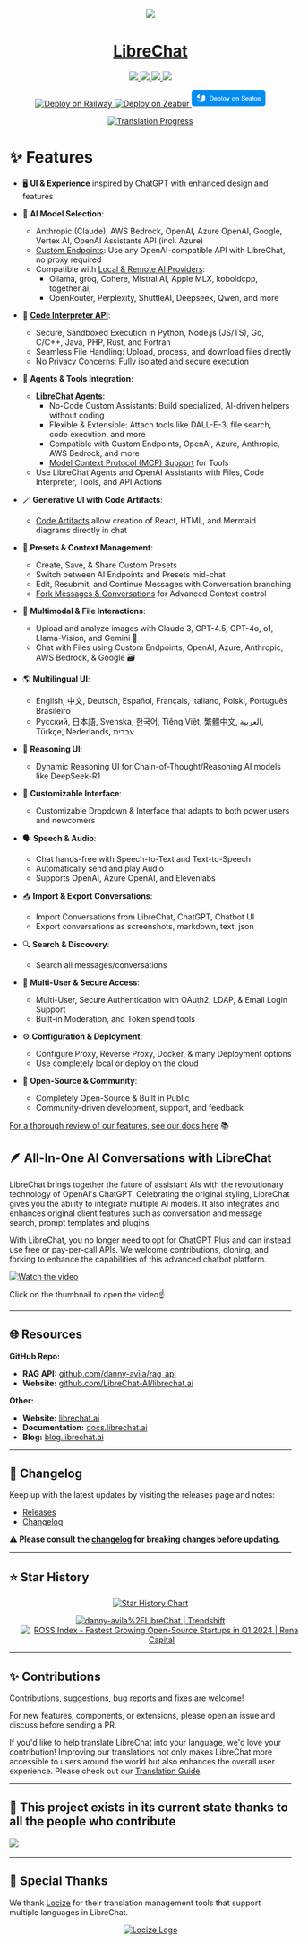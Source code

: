 <p align="center">
  <a href="https://librechat.ai">
    <img src="client/public/assets/logo.svg" height="256">
  </a>
  <h1 align="center">
    <a href="https://librechat.ai">LibreChat</a>
  </h1>
</p>

<p align="center">
  <a href="https://discord.librechat.ai"> 
    <img
      src="https://img.shields.io/discord/1086345563026489514?label=&logo=discord&style=for-the-badge&logoWidth=20&logoColor=white&labelColor=000000&color=blueviolet">
  </a>
  <a href="https://www.youtube.com/@LibreChat"> 
    <img
      src="https://img.shields.io/badge/YOUTUBE-red.svg?style=for-the-badge&logo=youtube&logoColor=white&labelColor=000000&logoWidth=20">
  </a>
  <a href="https://docs.librechat.ai"> 
    <img
      src="https://img.shields.io/badge/DOCS-blue.svg?style=for-the-badge&logo=read-the-docs&logoColor=white&labelColor=000000&logoWidth=20">
  </a>
  <a aria-label="Sponsors" href="https://github.com/sponsors/danny-avila">
    <img
      src="https://img.shields.io/badge/SPONSORS-brightgreen.svg?style=for-the-badge&logo=github-sponsors&logoColor=white&labelColor=000000&logoWidth=20">
  </a>
</p>

<p align="center">
<a href="https://railway.app/template/b5k2mn?referralCode=HI9hWz">
  <img src="https://railway.app/button.svg" alt="Deploy on Railway" height="30">
</a>
<a href="https://zeabur.com/templates/0X2ZY8">
  <img src="https://zeabur.com/button.svg" alt="Deploy on Zeabur" height="30"/>
</a>
<a href="https://template.cloud.sealos.io/deploy?templateName=librechat">
  <img src="https://raw.githubusercontent.com/labring-actions/templates/main/Deploy-on-Sealos.svg" alt="Deploy on Sealos" height="30">
</a>
</p>

<p align="center">
  <a href="https://www.librechat.ai/docs/translation">
    <img 
      src="https://img.shields.io/badge/dynamic/json.svg?style=for-the-badge&color=2096F3&label=locize&query=%24.translatedPercentage&url=https://api.locize.app/badgedata/4cb2598b-ed4d-469c-9b04-2ed531a8cb45&suffix=%+translated" 
      alt="Translation Progress">
  </a>
</p>


# ✨ Features

- 🖥️ **UI & Experience** inspired by ChatGPT with enhanced design and features

- 🤖 **AI Model Selection**:  
  - Anthropic (Claude), AWS Bedrock, OpenAI, Azure OpenAI, Google, Vertex AI, OpenAI Assistants API (incl. Azure)
  - [Custom Endpoints](https://www.librechat.ai/docs/quick_start/custom_endpoints): Use any OpenAI-compatible API with LibreChat, no proxy required
  - Compatible with [Local & Remote AI Providers](https://www.librechat.ai/docs/configuration/librechat_yaml/ai_endpoints):
    - Ollama, groq, Cohere, Mistral AI, Apple MLX, koboldcpp, together.ai,
    - OpenRouter, Perplexity, ShuttleAI, Deepseek, Qwen, and more

- 🔧 **[Code Interpreter API](https://www.librechat.ai/docs/features/code_interpreter)**: 
  - Secure, Sandboxed Execution in Python, Node.js (JS/TS), Go, C/C++, Java, PHP, Rust, and Fortran
  - Seamless File Handling: Upload, process, and download files directly
  - No Privacy Concerns: Fully isolated and secure execution

- 🔦 **Agents & Tools Integration**:  
  - **[LibreChat Agents](https://www.librechat.ai/docs/features/agents)**:
    - No-Code Custom Assistants: Build specialized, AI-driven helpers without coding  
    - Flexible & Extensible: Attach tools like DALL-E-3, file search, code execution, and more  
    - Compatible with Custom Endpoints, OpenAI, Azure, Anthropic, AWS Bedrock, and more
    - [Model Context Protocol (MCP) Support](https://modelcontextprotocol.io/clients#librechat) for Tools
  - Use LibreChat Agents and OpenAI Assistants with Files, Code Interpreter, Tools, and API Actions

- 🪄 **Generative UI with Code Artifacts**:  
  - [Code Artifacts](https://youtu.be/GfTj7O4gmd0?si=WJbdnemZpJzBrJo3) allow creation of React, HTML, and Mermaid diagrams directly in chat

- 💾 **Presets & Context Management**:  
  - Create, Save, & Share Custom Presets  
  - Switch between AI Endpoints and Presets mid-chat
  - Edit, Resubmit, and Continue Messages with Conversation branching  
  - [Fork Messages & Conversations](https://www.librechat.ai/docs/features/fork) for Advanced Context control

- 💬 **Multimodal & File Interactions**:  
  - Upload and analyze images with Claude 3, GPT-4.5, GPT-4o, o1, Llama-Vision, and Gemini 📸  
  - Chat with Files using Custom Endpoints, OpenAI, Azure, Anthropic, AWS Bedrock, & Google 🗃️

- 🌎 **Multilingual UI**:  
  - English, 中文, Deutsch, Español, Français, Italiano, Polski, Português Brasileiro
  - Русский, 日本語, Svenska, 한국어, Tiếng Việt, 繁體中文, العربية, Türkçe, Nederlands, עברית

- 🧠 **Reasoning UI**:  
  - Dynamic Reasoning UI for Chain-of-Thought/Reasoning AI models like DeepSeek-R1

- 🎨 **Customizable Interface**:  
  - Customizable Dropdown & Interface that adapts to both power users and newcomers

- 🗣️ **Speech & Audio**:  
  - Chat hands-free with Speech-to-Text and Text-to-Speech  
  - Automatically send and play Audio  
  - Supports OpenAI, Azure OpenAI, and Elevenlabs

- 📥 **Import & Export Conversations**:  
  - Import Conversations from LibreChat, ChatGPT, Chatbot UI  
  - Export conversations as screenshots, markdown, text, json

- 🔍 **Search & Discovery**:  
  - Search all messages/conversations

- 👥 **Multi-User & Secure Access**:
  - Multi-User, Secure Authentication with OAuth2, LDAP, & Email Login Support
  - Built-in Moderation, and Token spend tools

- ⚙️ **Configuration & Deployment**:  
  - Configure Proxy, Reverse Proxy, Docker, & many Deployment options  
  - Use completely local or deploy on the cloud

- 📖 **Open-Source & Community**:  
  - Completely Open-Source & Built in Public  
  - Community-driven development, support, and feedback

[For a thorough review of our features, see our docs here](https://docs.librechat.ai/) 📚

## 🪶 All-In-One AI Conversations with LibreChat

LibreChat brings together the future of assistant AIs with the revolutionary technology of OpenAI's ChatGPT. Celebrating the original styling, LibreChat gives you the ability to integrate multiple AI models. It also integrates and enhances original client features such as conversation and message search, prompt templates and plugins.

With LibreChat, you no longer need to opt for ChatGPT Plus and can instead use free or pay-per-call APIs. We welcome contributions, cloning, and forking to enhance the capabilities of this advanced chatbot platform.

[![Watch the video](https://raw.githubusercontent.com/LibreChat-AI/librechat.ai/main/public/images/changelog/v0.7.6.gif)](https://www.youtube.com/watch?v=ilfwGQtJNlI)

Click on the thumbnail to open the video☝️

---

## 🌐 Resources

**GitHub Repo:**
  - **RAG API:** [github.com/danny-avila/rag_api](https://github.com/danny-avila/rag_api)
  - **Website:** [github.com/LibreChat-AI/librechat.ai](https://github.com/LibreChat-AI/librechat.ai)

**Other:**
  - **Website:** [librechat.ai](https://librechat.ai)
  - **Documentation:** [docs.librechat.ai](https://docs.librechat.ai)
  - **Blog:** [blog.librechat.ai](https://blog.librechat.ai)

---

## 📝 Changelog

Keep up with the latest updates by visiting the releases page and notes:
- [Releases](https://github.com/danny-avila/LibreChat/releases)
- [Changelog](https://www.librechat.ai/changelog) 

**⚠️ Please consult the [changelog](https://www.librechat.ai/changelog) for breaking changes before updating.**

---

## ⭐ Star History

<p align="center">
  <a href="https://star-history.com/#danny-avila/LibreChat&Date">
    <img alt="Star History Chart" src="https://api.star-history.com/svg?repos=danny-avila/LibreChat&type=Date&theme=dark" onerror="this.src='https://api.star-history.com/svg?repos=danny-avila/LibreChat&type=Date'" />
  </a>
</p>
<p align="center">
  <a href="https://trendshift.io/repositories/4685" target="_blank" style="padding: 10px;">
    <img src="https://trendshift.io/api/badge/repositories/4685" alt="danny-avila%2FLibreChat | Trendshift" style="width: 250px; height: 55px;" width="250" height="55"/>
  </a>
  <a href="https://runacap.com/ross-index/q1-24/" target="_blank" rel="noopener" style="margin-left: 20px;">
    <img style="width: 260px; height: 56px" src="https://runacap.com/wp-content/uploads/2024/04/ROSS_badge_white_Q1_2024.svg" alt="ROSS Index - Fastest Growing Open-Source Startups in Q1 2024 | Runa Capital" width="260" height="56"/>
  </a>
</p>

---

## ✨ Contributions

Contributions, suggestions, bug reports and fixes are welcome!

For new features, components, or extensions, please open an issue and discuss before sending a PR.

If you'd like to help translate LibreChat into your language, we'd love your contribution! Improving our translations not only makes LibreChat more accessible to users around the world but also enhances the overall user experience. Please check out our [Translation Guide](https://www.librechat.ai/docs/translation).

---

## 💖 This project exists in its current state thanks to all the people who contribute

<a href="https://github.com/danny-avila/LibreChat/graphs/contributors">
  <img src="https://contrib.rocks/image?repo=danny-avila/LibreChat" />
</a>

---

## 🎉 Special Thanks

We thank [Locize](https://locize.com) for their translation management tools that support multiple languages in LibreChat.

<p align="center">
  <a href="https://locize.com" target="_blank" rel="noopener noreferrer">
    <img src="https://locize.com/img/locize_color.svg" alt="Locize Logo" height="50">
  </a>
</p>
